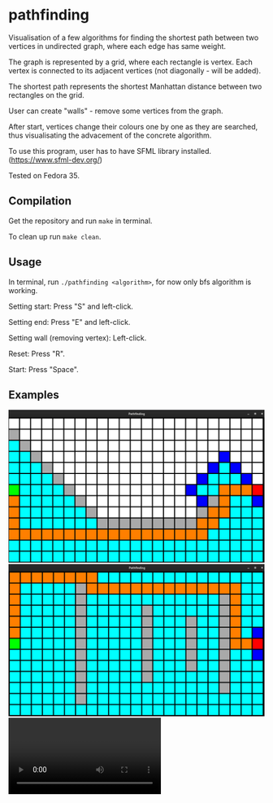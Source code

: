 # pathfinding
Visualisation of a few algorithms for finding the shortest path between two vertices in undirected graph, where each edge has same weight.

The graph is represented by a grid, where each rectangle is vertex. Each vertex is connected to its adjacent vertices (not diagonally - will be added).

The shortest path represents the shortest Manhattan distance between two rectangles on the grid.

User can create "walls" - remove some vertices from the graph.

After start, vertices change their colours one by one as they are searched, thus visualisating the advacement of the concrete algorithm.

To use this program, user has to have SFML library installed. (https://www.sfml-dev.org/)

Tested on Fedora 35.

## Compilation
Get the repository and run `make` in terminal.

To clean up run `make clean`.

## Usage
In terminal, run `./pathfinding <algorithm>`, for now only bfs algorithm is working.

Setting start: Press "S" and left-click.

Setting end: Press "E" and left-click.

Setting wall (removing vertex): Left-click.

Reset: Press "R".

Start: Press "Space".

## Examples
![bfs1](bfs1.png)
![bfs2](bfs2.png)
![astar](astar.webm)
